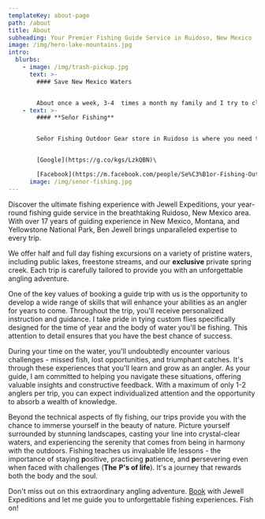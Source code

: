 ```yaml
---
templateKey: about-page
path: /about
title: About
subheading: Your Premier Fishing Guide Service in Ruidoso, New Mexico
image: /img/hero-lake-mountains.jpg
intro:
  blurbs:
    - image: /img/trash-pickup.jpg
      text: >-
        #### Save New Mexico Waters


        About once a week, 3-4  times a month my family and I try to clean up local bodies of water in Southern New Mexico. I am trying to get people to volunteer and donate their time to help pick up trash. We have already cleaned Alto, Grindstone, Carrizozo, lower Rio Bonito, and lower Ruidoso. We have picked up over a half ton of trash in the last few months. Unfortunately they become littered again quickly after!
    - text: >-
        #### **Señor Fishing**


        Señor Fishing Outdoor Gear store in Ruidoso is where you need to go if you need any custom tied flies for the area, conventional tackle, fly fishing gear, outdoor clothing ,sun glasses, belly boats, waders, rain jackets, bait, a fishing license, or local knowledge of access to the water. David is amazing and super helpful.


        [Google](https://g.co/kgs/LzkQBN)\

        [Facebook](https://m.facebook.com/people/Se%C3%B1or-Fishing-Outdoor-Gear/100087778005373/)
      image: /img/senor-fishing.jpg
---
```

Discover the ultimate fishing experience with Jewell Expeditions, your year-round fishing guide service in the breathtaking Ruidoso, New Mexico area. With over 17 years of guiding experience in New Mexico, Montana, and Yellowstone National Park, Ben Jewell brings unparalleled expertise to every trip.

We offer half and full day fishing excursions on a variety of pristine waters, including public lakes, freestone streams, and our **exclusive** private spring creek. Each trip is carefully tailored to provide you with an unforgettable angling adventure.

One of the key values of booking a guide trip with us is the opportunity to develop a wide range of skills that will enhance your abilities as an angler for years to come. Throughout the trip, you'll receive personalized instruction and guidance. I take pride in tying custom flies specifically designed for the time of year and the body of water you'll be fishing. This attention to detail ensures that you have the best chance of success.

During your time on the water, you'll undoubtedly encounter various challenges - missed fish, lost opportunities, and triumphant catches. It's through these experiences that you'll learn and grow as an angler. As your guide, I am committed to helping you navigate these situations, offering valuable insights and constructive feedback. With a maximum of only 1-2 anglers per trip, you can expect individualized attention and the opportunity to absorb a wealth of knowledge.

Beyond the technical aspects of fly fishing, our trips provide you with the chance to immerse yourself in the beauty of nature. Picture yourself surrounded by stunning landscapes, casting your line into crystal-clear waters, and experiencing the serenity that comes from being in harmony with the outdoors. Fishing teaches us invaluable life lessons - the importance of staying **p**ositive, practicing **p**atience, and **p**ersevering even when faced with challenges (**The** **P's of life**). It's a journey that rewards both the body and the soul. 

Don't miss out on this extraordinary angling adventure. [Book](/contact) with Jewell Expeditions and let me guide you to unforgettable fishing experiences. Fish on!
